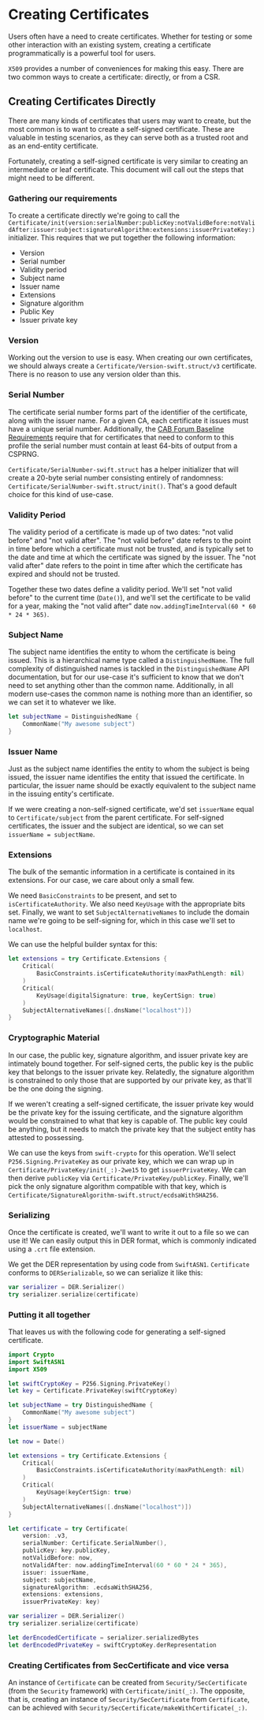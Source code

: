 # Creating Certificates

Users often have a need to create certificates. Whether for testing or some other interaction with an
existing system, creating a certificate programmatically is a powerful tool for users.

``X509`` provides a number of conveniences for making this easy. There are two common ways to create
a certificate: directly, or from a CSR.

## Creating Certificates Directly

There are many kinds of certificates that users may want to create, but the most common is to want
to create a self-signed certificate. These are valuable in testing scenarios, as they can serve
both as a trusted root and as an end-entity certificate.

Fortunately, creating a self-signed certificate is very similar to creating an intermediate or leaf
certificate. This document will call out the steps that might need to be different.

### Gathering our requirements

To create a certificate directly we're going to call the
``Certificate/init(version:serialNumber:publicKey:notValidBefore:notValidAfter:issuer:subject:signatureAlgorithm:extensions:issuerPrivateKey:)``
initializer. This requires that we put together the following information:

- Version
- Serial number
- Validity period
- Subject name
- Issuer name
- Extensions
- Signature algorithm
- Public Key
- Issuer private key

### Version

Working out the version to use is easy. When creating our own certificates, we should always create a
``Certificate/Version-swift.struct/v3`` certificate. There is no reason to use any version older than this.

### Serial Number

The certificate serial number forms part of the identifier of the certificate, along with the issuer name. For a given
CA, each certificate it issues must have a unique serial number. Additionally, the
[CAB Forum Baseline Requirements](https://cabforum.org/baseline-requirements-documents/) require that for certificates that
need to conform to this profile the serial number must contain at least 64-bits of output from a CSPRNG.

``Certificate/SerialNumber-swift.struct`` has a helper initializer that will create a 20-byte serial number
consisting entirely of randomness: ``Certificate/SerialNumber-swift.struct/init()``. That's a good default choice for
this kind of use-case.

### Validity Period

The validity period of a certificate is made up of two dates: "not valid before" and "not valid after". The "not valid before" date
refers to the point in time before which a certificate must not be trusted, and is typically set to the date and time at which
the certificate was signed by the issuer. The "not valid after" date refers to the point in time after which the certificate has
expired and should not be trusted.

Together these two dates define a validity period. We'll set "not valid before" to the current time (`Date()`), and we'll set the
certificate to be valid for a year, making the "not valid after" date `now.addingTimeInterval(60 * 60 * 24 * 365)`.

### Subject Name

The subject name identifies the entity to whom the certificate is being issued. This is a hierarchical name type called a
``DistinguishedName``. The full complexity of distinguished names is tackled in the ``DistinguishedName`` API documentation,
but for our use-case it's sufficient to know that we don't need to set anything other than the common name. Additionally, in
all modern use-cases the common name is nothing more than an identifier, so we can set it to whatever we like.

```swift
let subjectName = DistinguishedName {
    CommonName("My awesome subject")
}
```

### Issuer Name

Just as the subject name identifies the entity to whom the subject is being issued, the issuer name identifies the entity that
issued the certificate. In particular, the issuer name should be exactly equivalent to the subject name in the issuing entity's
certificate.

If we were creating a non-self-signed certificate, we'd set `issuerName` equal to ``Certificate/subject`` from the parent
certificate. For self-signed certificates, the issuer and the subject are identical, so we can set `issuerName = subjectName`.

### Extensions

The bulk of the semantic information in a certificate is contained in its extensions. For our case, we care about only a small
few.

We need ``BasicConstraints`` to be present, and set to
`isCertificateAuthority`. We also need ``KeyUsage`` with the appropriate bits
set. Finally, we want to set ``SubjectAlternativeNames`` to include the domain
name we're going to be self-signing for, which in this case we'll set to `localhost`.

We can use the helpful builder syntax for this:

```swift
let extensions = try Certificate.Extensions {
    Critical(
        BasicConstraints.isCertificateAuthority(maxPathLength: nil)
    )
    Critical(
        KeyUsage(digitalSignature: true, keyCertSign: true)
    )
    SubjectAlternativeNames([.dnsName("localhost")])
}
```

### Cryptographic Material

In our case, the public key, signature algorithm, and issuer private key are intimately bound together. For self-signed certs, the
public key is the public key that belongs to the issuer private key. Relatedly, the signature algorithm is constrained to only those
that are supported by our private key, as that'll be the one doing the signing.

If we weren't creating a self-signed certificate, the issuer private key would be the private key for the issuing certificate,
and the signature algorithm would be constrained to what that key is capable of. The public key could be anything, but it needs to
match the private key that the subject entity has attested to possessing.

We can use the keys from `swift-crypto` for this operation. We'll select `P256.Signing.PrivateKey` as our private key, which
we can wrap up in ``Certificate/PrivateKey/init(_:)-2we15`` to get `issuerPrivateKey`. We can then derive `publicKey` via
``Certificate/PrivateKey/publicKey``. Finally, we'll pick the only signature algorithm compatible with that key, which is
``Certificate/SignatureAlgorithm-swift.struct/ecdsaWithSHA256``.

### Serializing

Once the certificate is created, we'll want to write it out to a file so we can use it! We can easily output this in DER format,
which is commonly indicated using a `.crt` file extension.

We get the DER representation by using code from `SwiftASN1`. ``Certificate`` conforms to `DERSerializable`, so we can serialize
it like this:

```swift
var serializer = DER.Serializer()
try serializer.serialize(certificate)
```

### Putting it all together

That leaves us with the following code for generating a self-signed certificate.

```swift
import Crypto
import SwiftASN1
import X509

let swiftCryptoKey = P256.Signing.PrivateKey()
let key = Certificate.PrivateKey(swiftCryptoKey)

let subjectName = try DistinguishedName {
    CommonName("My awesome subject")
}
let issuerName = subjectName

let now = Date()

let extensions = try Certificate.Extensions {
    Critical(
        BasicConstraints.isCertificateAuthority(maxPathLength: nil)
    )
    Critical(
        KeyUsage(keyCertSign: true)
    )
    SubjectAlternativeNames([.dnsName("localhost")])
}

let certificate = try Certificate(
    version: .v3,
    serialNumber: Certificate.SerialNumber(),
    publicKey: key.publicKey,
    notValidBefore: now,
    notValidAfter: now.addingTimeInterval(60 * 60 * 24 * 365),
    issuer: issuerName,
    subject: subjectName,
    signatureAlgorithm: .ecdsaWithSHA256,
    extensions: extensions,
    issuerPrivateKey: key)

var serializer = DER.Serializer()
try serializer.serialize(certificate)

let derEncodedCertificate = serializer.serializedBytes
let derEncodedPrivateKey = swiftCryptoKey.derRepresentation
```

### Creating Certificates from SecCertificate and vice versa

An instance of ``Certificate`` can be created from ``Security/SecCertificate`` (from the ``Security`` framework) with ``Certificate/init(_:)``.
The opposite, that is, creating an instance of ``Security/SecCertificate`` from ``Certificate``, can be achieved with ``Security/SecCertificate/makeWithCertificate(_:)``.
